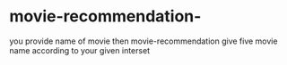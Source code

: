 # movie-recommendation-
you provide name of movie then movie-recommendation give five movie name according to your given interset
